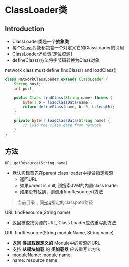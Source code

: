 # ClassLoader类

## Introduction

- ClassLoader类是一个**抽象类**
- 每个[Class](Java_Reflect_Class.md)对象都包含一个对定义它的ClassLoader的引用
- ClassLoader还负责[定位资源]
- defineClass()方法将字节码转换为Class对象

network class must define findClass() and loadClass()

```java
class NetworkClassLoader extends ClassLoader {
    String host;
    int port;

    public Class findClass(String name) throws {
        byte[] b = loadClassData(name);
        return defineClass(name, b, 0, b.length);
    }

    private byte[] loadClassData(String name) {
        // load the class data from network
    }
}
```

## 方法

`URL getResource(String name)`

- 默认实现首先在parent class loader中搜做指定资源
  - 返回URL
  - 如果parent is null, 则搜索JVM的内置class loader
  - 如果没有找到，则调用findResource()方法

> 当前目录`.`, 同[-cp](Java_Command_Java.md)指定的classpath路径

URL findResource(String name)

- 返回被查找资源的URL, Class Loader应该重写此方法

URL findResource(String moduleName, String name)

- 返回 **类加载器定义的** Module中的资源的URL
- 支持 **从模块加载** 的 **类加载器** 应该重写此方法
- moduleName: module name
- name: resource name

